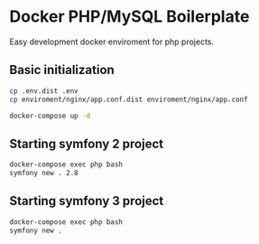 Docker PHP/MySQL Boilerplate
===

Easy development docker enviroment for php projects.

Basic initialization
---
```bash
cp .env.dist .env
cp enviroment/nginx/app.conf.dist enviroment/nginx/app.conf
```

```bash
docker-compose up -d
```

Starting symfony 2 project
---
```bash
docker-compose exec php bash
symfony new . 2.8
```

Starting symfony 3 project
---
```bash
docker-compose exec php bash
symfony new .
```